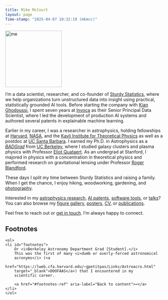 ```yaml
---
title: Mike McCourt
layout: page
Time-stamp: "2025-04-07 10:32:19 (mkmcc)"
---
```


<!-- todo: why doesn't class="pad top right" work? -->
<img src="{{site.url}}/images/me_2.jpeg" width="180" class="pad top right headshot" alt="me"/>

I’m a data scientist, researcher, and co-founder of [Sturdy
Statistics](https://sturdystatistics.com), where we help organizations
turn unstructured data into insight using practical, statistically
grounded AI tools.  Before starting the company with [Kian
Ghodoussi](https://www.linkedin.com/in/kian-ghodoussi/), I spent seven
years at [Invoca](https://www.invoca.com) as their Senior Principal
Data Scientist, where I led the development of production AI systems
and authored several patents in explainable machine learning.

Earlier in my career, I was a researcher in astrophysics, holding
fellowships at
[Harvard](https://pweb.cfa.harvard.edu/opportunities/fellowships-visiting-scientist-positions/itc-fellowship),
[NASA](https://www.stsci.edu/stsci-research/fellowships/nasa-hubble-fellowship-program),
and the [Kavli Institute for Theoretical
Physics](https://www.kitp.ucsb.edu/apply/fellowships/graduate-fellowship-program)
as well as a postdoc at [UC Santa
Barbara](http://web.physics.ucsb.edu/~astrogroup/).  I earned my
Ph.D. in Astrophysics as a <a href="#footnotes"
aria-describedby="footnote-label"
id="footnotes-ref"><i>BADGrad</i></a> from [UC
Berkeley](https://astro.berkeley.edu), where I studied galaxy clusters
and plasma physics with Professor [Eliot
Quataert](https://www.astro.princeton.edu/~quataert/).  As an
undergrad at Stanford, I majored in physics with a concentration in
theoretical physics and performed research on gravitational lensing
under Professor [Roger
Blandford](https://en.wikipedia.org/wiki/Roger_Blandford).

These days I split my time between Sturdy Statistics and raising a
family.  When I get the chance, I enjoy hiking, woodworking,
gardening, and
[photography](https://www.flickr.com/photos/mkmccjr/albums/).

Interested in my [astrophysics research](/research), [AI
patents](/patents), [software tools](/software), or
[talks](/research/talks)? You can also browse my [figure
gallery](/figure-gallery), [posters](/posters), [CV](/CV), or
[publications](/biblio).

Feel free to reach out or [get in
touch]({{site.url}}/contact).  I’m always happy to connect.


<footer class="notes">

<h2 class="visually-hidden" id="footnote-label">Footnotes</h2>

    <ol>
    <li id="footnotes">
        Or <i>Berkeley Astronomy Department Grad [Student].</i>
        This was the first of many <i>dumb or overly-forced astronomical
        acronyms</i> (<a
        href="https://lweb.cfa.harvard.edu/~gpetitpas/Links/Astroacro.html"
        target="_blank">DOOFAAS</a>) that I encountered in my
        scientific career.
    
        <a href="#footnotes-ref" aria-label="Back to content">↩</a>
    </li>
    </ol>
    
</footer>
